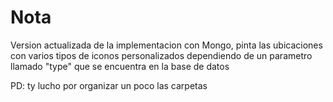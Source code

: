 # Nota

Version actualizada de la implementacion con Mongo, pinta las ubicaciones con varios tipos de iconos personalizados dependiendo de un parametro llamado "type" que se encuentra en la base de datos

PD: ty lucho por organizar un poco las carpetas
